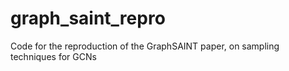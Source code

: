 # graph_saint_repro
Code for the reproduction of the GraphSAINT paper, on sampling techniques for GCNs

